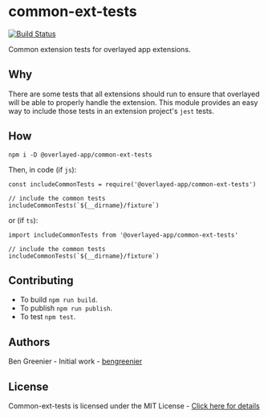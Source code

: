 # common-ext-tests

[![Build Status](https://travis-ci.org/overlayed-app/common-ext-tests.svg?branch=master)](https://travis-ci.org/overlayed-app/common-ext-tests)

Common extension tests for overlayed app extensions.

## Why

There are some tests that all extensions should run to ensure that overlayed will be able to properly handle the extension. This module provides an easy way to include those tests in an extension project's `jest` tests.

## How

`npm i -D @overlayed-app/common-ext-tests`

Then, in code (if `js`):

```
const includeCommonTests = require('@overlayed-app/common-ext-tests')

// include the common tests
includeCommonTests(`${__dirname}/fixture`)
```

or (if `ts`):

```
import includeCommonTests from '@overlayed-app/common-ext-tests'

// include the common tests
includeCommonTests(`${__dirname}/fixture`)
```

## Contributing

+ To build `npm run build`.
+ To publish `npm run publish`.
+ To test `npm test`.

## Authors

Ben Greenier - Initial work - [bengreenier](https://github.com/bengreenier)

## License

Common-ext-tests is licensed under the MIT License - [Click here for details](https://github.com/overlayed-app/common-ext-tests/blob/master/LICENSE)
